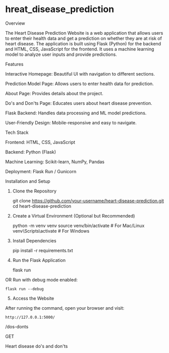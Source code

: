 # hreat_disease_prediction
Overview

The Heart Disease Prediction Website is a web application that allows users to enter their health data and get a prediction on whether they are at risk of heart disease. The application is built using Flask (Python) for the backend and HTML, CSS, JavaScript for the frontend. It uses a machine learning model to analyze user inputs and provide predictions.

Features

Interactive Homepage: Beautiful UI with navigation to different sections.

Prediction Model Page: Allows users to enter health data for prediction.

About Page: Provides details about the project.

Do's and Don'ts Page: Educates users about heart disease prevention.

Flask Backend: Handles data processing and ML model predictions.

User-Friendly Design: Mobile-responsive and easy to navigate.

Tech Stack

Frontend: HTML, CSS, JavaScript

Backend: Python (Flask)

Machine Learning: Scikit-learn, NumPy, Pandas

Deployment: Flask Run / Gunicorn

Installation and Setup

1. Clone the Repository

    git clone https://github.com/your-username/heart-disease-prediction.git
    cd heart-disease-prediction

2. Create a Virtual Environment (Optional but Recommended)

    python -m venv venv
    source venv/bin/activate  # For Mac/Linux
    venv\Scripts\activate  # For Windows

3. Install Dependencies

    pip install -r requirements.txt

4. Run the Flask Application

    flask run

OR Run with debug mode enabled:

    flask run --debug

5. Access the Website

After running the command, open your browser and visit:

    http://127.0.0.1:5000/



/dos-donts

GET

Heart disease do's and don'ts

